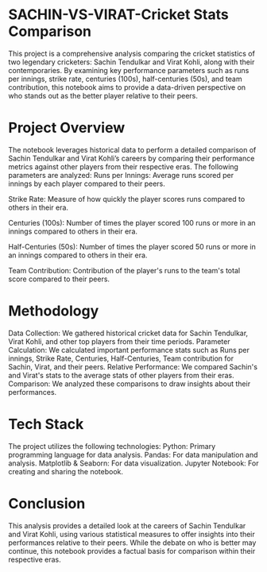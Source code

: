 # SACHIN-VS-VIRAT-Cricket Stats Comparison
This project is a comprehensive analysis comparing the cricket statistics of two legendary cricketers: Sachin Tendulkar and Virat Kohli, along with their contemporaries. By examining key performance parameters such as runs per innings, strike rate, centuries (100s), half-centuries (50s), and team contribution, this notebook aims to provide a data-driven perspective on who stands out as the better player relative to their peers.

# Project Overview
The notebook leverages historical data to perform a detailed comparison of Sachin Tendulkar and Virat Kohli’s careers by comparing their performance metrics against other players from their respective eras. The following parameters are analyzed:
Runs per Innings: Average runs scored per innings by each player compared to their peers.

Strike Rate: Measure of how quickly the player scores runs compared to others in their era.

Centuries (100s): Number of times the player scored 100 runs or more in an innings compared to others in their era.

Half-Centuries (50s): Number of times the player scored 50 runs or more in an innings compared to others in their era.

Team Contribution: Contribution of the player's runs to the team's total score compared to their peers.

# Methodology
Data Collection: We gathered historical cricket data for Sachin Tendulkar, Virat Kohli, and other top players from their time periods.
Parameter Calculation: We calculated important performance stats such as Runs per innings, Strike Rate, Centuries, Half-Centuries, Team contribution for Sachin, Virat, and their peers.
Relative Performance: We compared Sachin's and Virat's stats to the average stats of other players from their eras.
Comparison: We analyzed these comparisons to draw insights about their performances.

# Tech Stack
The project utilizes the following technologies:
Python: Primary programming language for data analysis.
Pandas: For data manipulation and analysis.
Matplotlib & Seaborn: For data visualization.
Jupyter Notebook: For creating and sharing the notebook.

# Conclusion
This analysis provides a detailed look at the careers of Sachin Tendulkar and Virat Kohli, using various statistical measures to offer insights into their performances relative to their peers. While the debate on who is better may continue, this notebook provides a factual basis for comparison within their respective eras.
